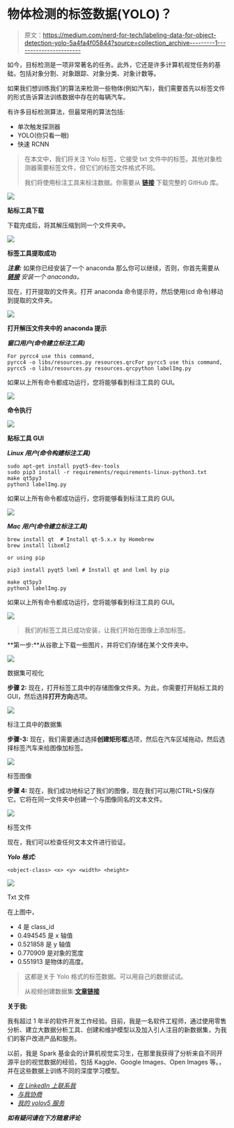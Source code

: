 # 物体检测的标签数据(YOLO)？

> 原文：<https://medium.com/nerd-for-tech/labeling-data-for-object-detection-yolo-5a4fa4f05844?source=collection_archive---------1----------------------->

如今，目标检测是一项非常著名的任务。此外，它还是许多计算机视觉任务的基础，包括对象分割、对象跟踪、对象分类、对象计数等。

如果我们想训练我们的算法来检测一些物体(例如汽车)，我们需要首先以标签文件的形式告诉算法训练数据中存在的每辆汽车。

有许多目标检测算法，但最常用的算法包括:

*   单次触发探测器
*   YOLO(你只看一眼)
*   快速 RCNN

> 在本文中，我们将关注 Yolo 标签，它接受 txt 文件中的标签。其他对象检测器需要标签文件，但它们的标签文件格式不同。
> 
> 我们将使用标注工具来标注数据。你需要从 [**链接**](https://github.com/tzutalin/labelImg) 下载完整的 GitHub 库。

![](img/7574261a2ce1c82ab96721e198f8e4b6.png)

**贴标工具下载**

下载完成后，将其解压缩到同一个文件夹中。

![](img/6b4af1a8d723942f6f81beda744cfb53.png)

**标签工具提取成功**

***注意:*** 如果你已经安装了一个 anaconda 那么你可以继续，否则，你首先需要从 [***链接***](https://www.anaconda.com/products/individual#Downloads) *安装一个 anaconda。*

现在，打开提取的文件夹。打开 anaconda 命令提示符，然后使用(cd 命令)移动到提取的文件夹。

![](img/c4976dd017ece3136b9ea5ef7b3f1107.png)

**打开解压文件夹中的 anaconda 提示**

***窗口用户(命令建立标注工具)***

```
For pyrcc4 use this command,
pyrcc4 -o libs/resources.py resources.qrcFor pyrcc5 use this command,
pyrcc5 -o libs/resources.py resources.qrcpython labelImg.py
```

如果以上所有命令都成功运行，您将能够看到标注工具的 GUI。

![](img/4093d19d69c835d7199ba7b1a031e0e6.png)

**命令执行**

![](img/4539ae6defbbb6dae09af65acaa53e12.png)

**贴标工具 GUI**

***Linux 用户(命令构建标注工具)***

```
sudo apt-get install pyqt5-dev-tools
sudo pip3 install -r requirements/requirements-linux-python3.txt
make qt5py3
python3 labelImg.py
```

如果以上所有命令都成功运行，您将能够看到标注工具的 GUI。

![](img/4539ae6defbbb6dae09af65acaa53e12.png)

***Mac 用户(命令建立标注工具)***

```
brew install qt  # Install qt-5.x.x by Homebrew
brew install libxml2

or using pip

pip3 install pyqt5 lxml # Install qt and lxml by pip

make qt5py3
python3 labelImg.py
```

如果以上所有命令都成功运行，您将能够看到标注工具的 GUI。

![](img/4539ae6defbbb6dae09af65acaa53e12.png)

> 我们的标签工具已成功安装，让我们开始在图像上添加标签。

**第一步:**从谷歌上下载一些图片，并将它们存储在某个文件夹中。

![](img/f7e9f650e48064f7528d12914e5706ad.png)

数据集可视化

**步骤 2:** 现在，打开标签工具中的存储图像文件夹。为此，你需要打开贴标工具的 GUI，然后选择**打开方向**选项。

![](img/923c08ab15bdd353fcd4171e95da64e7.png)

标注工具中的数据集

**步骤-3:** 现在，我们需要通过选择**创建矩形框**选项，然后在汽车区域拖动，然后选择标签汽车来给图像加标签。

![](img/b072a8aea115e9a43cd408c14d27b85c.png)

标签图像

**步骤 4:** 现在，我们成功地标记了我们的图像，现在我们可以用(CTRL+S)保存它。它将在同一文件夹中创建一个与图像同名的文本文件。

![](img/bd3cbe663e2432211f3d95da1c77a17c.png)

标签文件

现在，我们可以检查任何文本文件进行验证。

***Yolo 格式:***

```
<object-class> <x> <y> <width> <height>
```

![](img/774d34508eaa909ffc662d612d41ceef.png)

Txt 文件

在上图中，

*   4 是 class_id
*   0.494545 是 x 轴值
*   0.521858 是 y 轴值
*   0.770909 是对象的宽度
*   0.551913 是物体的高度。

> 这都是关于 Yolo 格式的标签数据。可以用自己的数据试试。
> 
> 从视频创建数据集:[**文章链接**](/nerd-for-tech/extraction-of-frames-from-a-single-video-2b9fdd901208)

**关于我:**

我有超过 1 年半的软件开发工作经验。目前，我是一名软件工程师，通过使用零售分析、建立大数据分析工具、创建和维护模型以及加入引人注目的新数据集，为我们的客户改进产品和服务。

以前，我是 Spark 基金会的计算机视觉实习生，在那里我获得了分析来自不同开源平台的视觉数据的经验，包括 Kaggle、Google Images、Open Images 等。，并在这些数据上训练不同的深度学习模型。

*   [*在 LinkedIn 上联系我*](https://www.linkedin.com/in/muhammadrizwanmunawar/)
*   [*与我协商*](https://www.upwork.com/services/product/consultation-1477666319161577472?ref=project_share)
*   [*我的 yolov5 服务*](https://www.upwork.com/services/product/you-will-get-image-classification-projects-using-machine-learning-with-python-1323963101029052416?ref=project_share)

***如有疑问请在下方随意评论***